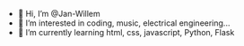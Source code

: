 - 👋 Hi, I’m @Jan-Willem
- 👀 I’m interested in coding, music, electrical engineering...
- 🌱 I’m currently learning html, css, javascript, Python, Flask


<!---
jwvdriel/jwvdriel is a ✨ special ✨ repository because its `README.md` (this file) appears on your GitHub profile.
You can click the Preview link to take a look at your changes.
--->
